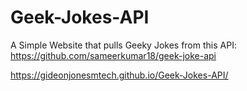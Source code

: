 # Geek-Jokes-API
A Simple Website that pulls Geeky Jokes from this API: 
https://github.com/sameerkumar18/geek-joke-api

https://gideonjonesmtech.github.io/Geek-Jokes-API/
